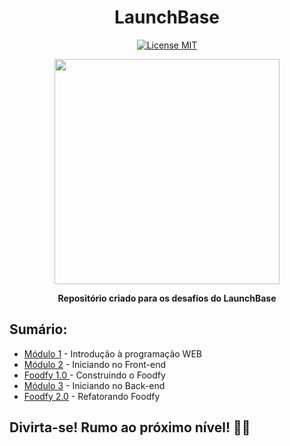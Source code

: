 <h1 align="center">
LaunchBase
</h1>

<p align="center">
  <a href="https://opensource.org/licenses/MIT">
    <img src="https://img.shields.io/badge/License-MIT-blue.svg" alt="License MIT">
  </a>
</p>

<p align="center">
  <img width="360" src="https://user-images.githubusercontent.com/48728541/84803421-5b6eb480-afd8-11ea-91ea-883c5ef9f2d1.png" />
</p>

<p align="center">
 <strong>Repositório criado para os desafios do LaunchBase</strong>
</p>

## Sumário:

- [Módulo 1](./Modulo1) - Introdução à programação WEB
- [Módulo 2](./Modulo2) - Iniciando no Front-end
- [Foodfy 1.0 ](./Foodfy1) - Construindo o Foodfy
- [Módulo 3](./Modulo3) - Iniciando no Back-end
- [Foodfy 2.0](./Foodfy2) - Refatorando Foodfy


## Divirta-se! Rumo ao próximo nível! 🚀🚀
